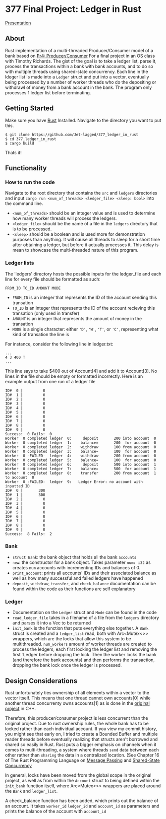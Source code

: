 # 377 Final Project: Ledger in Rust
[Presentation](https://www.youtube.com/watch?v=VIDEO_ID)

## About
Rust implementation of a multi-threaded Producer/Consumer model of a bank based on [Pr4: Producer/Consumer](https://umass-cs-377.github.io/docs/projects/prodcon/) For a final project in an OS class with Timothy Richards. The gist of the goal is to take a ledger list, parse it, process the transactions within a bank with bank accounts, and to do so with multiple threads using shared-state concurrency. Each line in the ldeger list is made into a `Ledger` struct and put into a vector, eventually being processed by a number of worker threads who do the depositing or withdrawl of money from a bank account in the bank. The program only processes 1 ledger list before terminating.

## Getting Started
Make sure you have [Rust](https://www.rust-lang.org/tools/install) Installed.
Navigate to the directory you want to put this.
```
$ git clone https://github.com/Jet-lagged/377_ledger_in_rust
$ cd 377_ledger_in_rust
$ cargo build
```
Thats it!

## Functionality
### How to run the code
Navigate to the root directory that contains the `src` and `ledgers` directories and input `cargo run <num_of_threads> <ledger_file> <sleep: bool>` into the command line.
- `<num_of_threads>` should be an integer value and is used to determine how many worker threads will process the ledgers.
- `<ledger_file>` should be the name of a file in the `ledgers` directory that is to be processed.
- `<sleep>` should be a boolean and is used more for demonstration purposes than anything. It will cause all threads to sleep for a short time after obtaining a ledger, but before it actually processes it. This delay is mean to showcase the multi-threaded nature of this program. 

### Ledger lists
The 'ledgers' directory hosts the possible inputs for the ledger_file and each line for every file should be formatted as such:
```
FROM_ID TO_ID AMOUNT MODE
```
- `FROM_ID` is an integer that represents the ID of the account sending this transation
- `TO_ID` is an integer that represents the ID of the account recieving this transation (only used in transfer)
- `AMOUNT` is an integer that represents the amount of money in the transation
- `MODE` is a single character: either `'D'`, `'W'`, `'T'`, or `'C'`, representing what kind of transation the line is

For instance, consider the following line in ledger.txt:
```
...
4 3 400 T
...
```
This line says to take $400 out of Account[4] and add it to Account[3].
No lines in the file should be empty or formatted incorrectly.
Here is an example output from one run of a ledger file
```
ID#  0 |         0
ID#  1 |         0
ID#  2 |         0
ID#  3 |         0
ID#  4 |         0
ID#  5 |         0
ID#  6 |         0
ID#  7 |         0
ID#  8 |         0
ID#  9 |         0
Success:  0 Fails:  0
Worker  0 completed ledger  0:     deposit       200 into account  0
Worker  0 completed ledger  1:    balance=       200  for account  0
Worker  0 completed ledger  2:    withdraw       100 from account  0
Worker  0 completed ledger  3:    balance=       100  for account  0
Worker  0 -FAILED-  ledger  4:    withdraw       200 from account  0
Worker  0 completed ledger  5:    balance=       100  for account  0
Worker  0 completed ledger  6:     deposit       500 into account  1
Worker  0 completed ledger  7:    balance=       500  for account  1
Worker  0 completed ledger  8:    transfer       200 from account  1 to account  0
Worker  0 -FAILED-  ledger  9:   Ledger Error: no account with inputted ID
ID#  0 |       300
ID#  1 |       300
ID#  2 |         0
ID#  3 |         0
ID#  4 |         0
ID#  5 |         0
ID#  6 |         0
ID#  7 |         0
ID#  8 |         0
ID#  9 |         0
Success:  8 Fails:  2
```

### Bank
- `struct Bank`: the bank object that holds all the bank `accounts`
- `new`: the constructor for a bank object. Takes parameter  `num: i32` as creates `num` accounts with incrementing IDs and balances of 0. 
- `print_account`: prints all accounts' IDs and their associated balance as well as how many successful and failed ledgers have happened
- `deposit`, `withdraw`, `transfer`, and `check_balance` documentation can be found within the code as their functions are self explanatory

### Ledger
- Documentation on the `Ledger` struct and `Mode` can be found in the code
- `read_ledger_file` takes in a filename of a file from the `ledgers` directory and parses it into a Vec<Ledger> to be returned
- `init_bank` is the function that puts everything else together. A `Bank` struct is created and a `ledger_list` read, both with Arc<Mutex<>> wrappers, which are the locks that allow this system to be multithreaded. `num_workers` amount of worker threads are created to process the ledgers, each first locking the ledger list and removing the first `Ledger before dropping the lock. Then the worker locks the bank (and therefore the bank accounts) and then performs the transaction, dropping the bank lock once the ledger is processed. 

## Design Considerations
Rust unfortunately ties ownership of all elements within a vector to the vector itself.
This means that one thread cannot own accounts[0] while another thread concurrenty owns accounts[1] as is done in the [original project](https://umass-cs-377.github.io/docs/projects/prodcon/) in C++.

Therefore, this producer/consumer project is less concurrent than the original project.
Due to rust ownership rules, the whole bank has to be locked rather than each individual account.
If you view my commit history, you might see that early on, I tried to create a Bounded Buffer and multiple reader threads before eventually realizing that structs aren't borrowed and shared so easily in Rust. Rust puts a bigger emphasis on channels when it comes to multi-threading, a system where threads `send` data between each other rather than `sharing` the data in a centralized location. (See Chapter 16 of The Rust Programming Language on [Message Passing](https://doc.rust-lang.org/stable/book/ch16-02-message-passing.html) and [Shared-State Concurrency](https://doc.rust-lang.org/stable/book/ch16-03-shared-state.html)
  
In general, locks have been moved from the global scope in the original project, as well as from within the `Account` struct to being defined within the `init_bank` function itself, where Arc<Mutex<>> wrappers are placed around the `Bank` and `ledger_list`.

A check_balance function has been added, which prints out the balance of an account. It takes `worker_id` `ledger_id` and `account_id` as parameters and prints the balance of the account with `account_id`
  

